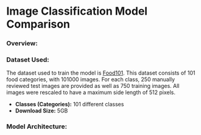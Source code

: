 # Image Classification Model Comparison
### Overview:


### Dataset Used:
The dataset used to train the model is [Food101](https://www.tensorflow.org/datasets/catalog/food101). This dataset consists of 101 food categories, with 101000 images. For each class, 250 manually reviewed test images are provided as well as 750 training images. All images were rescaled to have a maximum side length of 512 pixels.
- **Classes (Categories):** 101 different classes
- **Download Size:** 5GB

### Model Architecture:
